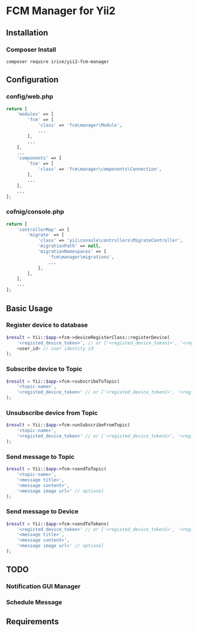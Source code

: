 # FCM Manager for Yii2

## Installation

### Composer Install

```
composer require irice/yii2-fcm-manager
```

## Configuration
### config/web.php
```php
return [
    'modules' => [
        'fcm' => [
            'class' => 'fcm\manager\Module',
            ...
        ],
        ...
    ],
    ...
    'components' => [
        'fcm' => [
            'class' => 'fcm\manager\components\Connection',
        ],
        ...
    ],
    ...
];

```

### cofnig/console.php
```php
return [
    'controllerMap' => [
        'migrate' => [
            'class' => 'yii\console\controllers\MigrateController',
            'migrationPath' => null,
            'migrationNamespaces' => [
                'fcm\manager\migrations',
                ...
            ],
        ],
    ],
    ...
];
```

## Basic Usage

### Register device to database
```php
$result = Yii::$app->fcm->deviceRegisterClass::registerDevice(
    '<registed_device_token>', // or ['<registed_device_token1>', '<registed_device_token2>']
    <user_id> // user identity id
);
```

### Subscribe device to Topic
```php
$result = Yii::$app->fcm->subscribeToTopic(
    '<topic-name>',
    '<registed_device_token>' // or ['<registed_device_token1>', '<registed_device_token2>']
);
```

### Unsubscribe device from Topic
```php
$result = Yii::$app->fcm->unSubscribeFromTopic(
    '<topic-name>',
    '<registed_device_token>' // or ['<registed_device_token1>', '<registed_device_token2>']
);
```

### Send message to Topic
```php
$result = Yii::$app->fcm->sendToTopic(
    '<topic-name>',
    '<message title>',
    '<message content>',
    '<message image url>' // optional
);
```

### Send message to Device
```php
$result = Yii::$app->fcm->sendToTokens(
    '<registed_device_token>' // or ['<registed_device_token1>', '<registed_device_token2>']
    '<message title>',
    '<message content>',
    '<message image url>' // optional
);
```

## TODO

### Notification GUI Manager

### Schedule Message

## Requirements

